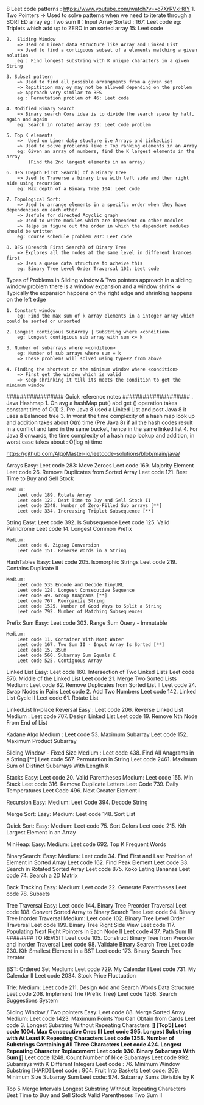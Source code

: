8 Leet code patterns : https://www.youtube.com/watch?v=xo7XrRVxH8Y
    1. Two Pointers 
        => Used to solve patterns when we need to iterate through a SORTED array
        eg: Two sum II : Input Array Sorted : 167: Leet code
        eg: Triplets which add up to ZERO in an sorted array 15: Leet code
    
    2.  Sliding Window
        => Used on Linear data structure like Array and Linked List
        => Used to find a contiguous subset of a elements matching a given solution
        eg : Find longest substring with K unique characters in a given String 
    
    3. Subset pattern
        => Used to find all possible arrangments from a given set
        => Repitition may oy may not be allowed depending on the problem
        => Approach very similar to BFS 
        eg : Permutation problem of 46: Leet code 
    
    4. Modified Binary Search
        => Binary search Core idea is to divide the search space by half, again and again
        eg: Search in rotated Array 33: Leet code problem
    
    5. Top K elements
        =>  Used on Liner data stucture i.e Arrays and LinkedList
        => Used to solve problenms like : Top ranking elements in an Array
        eg: Given an array of numbers, find the K largest elements in the array
            (Find the 2nd largest elements in an array)

    6. DFS (Depth First Search) of a Binary Tree
        => Used to Traverse a binary tree with left side and then right side using recursion
        eg: Max depth of a Binary Tree 104: Leet code
    
    7. Topological Sort:
        => Used to arrange elements in a specific order when they have dependencies on each other
        => Usefule for directed Acyclic graph
        => Used to write modules which are dependent on other modules
        => Helps in figure out the order in which the dependent modules should be written
        eg: Course schedule problem 207: Leet code
    
    8. BFS (Breadth First Search) of Binary Tree
        => Explores all the nodes at the same level in different brances first
        => Uses a queue data structure to acheive this
        eg: Binary Tree Level Order Traversal 102: Leet code
    

Types of Problems in Sliding window & Two pointers approach
    In a sliding window problem there is a window expansion and a window shrink
        => Typically the expansion happens on the right edge and shrinking happens on the left edge
    
    1. Constant window 
        eg: Find the max sum of k array elements in a integer array which could be sorted or unsorted

    2. Longest contigious SubArray | SubString where <condition>
        eg: Longest contigious sub array with sum <= k 
    
    3. Number of subarrays where <condition>
        eg: Number of sub arrays where sum = k
        => These problems will solved using type#2 from above 

    4. Finding the shortest or the minimum window where <condition>
        => First get the window which is valid
        => Keep shrinking it till its meets the condition to get the minimum window



#################   Quick reference notes ####################
. Java Hashmap 
    1. On avg a hashMap put() abd get () operation takes constant time of O(1)
    2. Pre Java 8 used a Linked List and post Java 8 it uses a Balanced tree
    3. In worst the time complexity of a hash map look up and addition takes about O(n) time (Pre Java 8)
       if all the hash codes result in a conflict and land in the same bucket, hence in the same linked list
    4. For Java 8 onwards, the time complexity of a hash map lookup and addition, in worst case takes about : O(log n) time 


https://github.com/AlgoMaster-io/leetcode-solutions/blob/main/java/

Arrays
    Easy: 
        Leet code 283: Move Zeroes 
        Leet code 169. Majority Element
        Leet code  26. Remove Duplicates from Sorted Array
        Leet code 121. Best Time to Buy and Sell Stock

    Medium:
        Leet code 189. Rotate Array
        Leet code 122. Best Time to Buy and Sell Stock II
        Leet code 2348. Number of Zero-Filled Sub arrays [**]
        Leet code 334. Increasing Triplet Subsequence [**]

String 
    Easy:
        Leet code 392. Is Subsequence
        Leet code 125. Valid Palindrome
        Leet code 14. Longest Common Prefix

    Medium:
        Leet code 6. Zigzag Conversion
        Leet code 151. Reverse Words in a String

HashTables
    Easy:
        Leet code 205. Isomorphic Strings
        Leet code 219. Contains Duplicate II

    Medium:
        Leet code 535 Encode and Decode TinyURL
        Leet code 128. Longest Consecutive Sequence
        Leet code 49. Group Anagrams [**]
        Leet code 767. Reorganize String
        Leet code 1525. Number of Good Ways to Split a String
        Leet code 792. Number of Matching Subsequences

Prefix Sum
    Easy:
        Leet code 303. Range Sum Query - Immutable
    
    Medium:
        Leet code 11. Container With Most Water
        Leet code 167. Two Sum II - Input Array Is Sorted [**]
        Leet code 15. 3Sum
        Leet code 560. Subarray Sum Equals K
        Leet code 525. Contiguous Array


Linked List
    Easy:
        Leet code 160. Intersection of Two Linked Lists
        Leet code 876. Middle of the Linked List
        Leet code 21. Merge Two Sorted Lists
    Medium:
        Leet code 82. Remove Duplicates from Sorted List II
        Leet code 24. Swap Nodes in Pairs
        Leet code 2. Add Two Numbers
        Leet code 142. Linked List Cycle II
        Leet code 61. Rotate List

LinkedList In-place Reversal
    Easy :
        Leet code 206. Reverse Linked List
    Medium :
        Leet code 707. Design Linked List
        Leet code 19. Remove Nth Node From End of List

Kadane Algo
    Medium :
        Leet code 53. Maximum Subarray
        Leet code 152. Maximum Product Subarray

Sliding Window - Fixed Size
    Medium :
        Leet code 438. Find All Anagrams in a String [**]
        Leet code 567. Permutation in String
        Leet code 2461. Maximum Sum of Distinct Subarrays With Length K

Stacks
    Easy:
        Leet code 20. Valid Parentheses
    Medium:
        Leet code 155. Min Stack
        Leet code 316. Remove Duplicate Letters
        Leet Code 739. Daily Temperatures
        Leet Code 496. Next Greater Element I

Recursion
    Easy:
    Medium:
        Leet Code 394. Decode String

Merge Sort:
    Easy:
    Medium:
        Leet code 148. Sort List

Quick Sort:
    Easy:
    Medium:
       Leet code 75. Sort Colors
       Leet code 215. Kth Largest Element in an Array

MinHeap:
    Easy:
    Medium: Leet code 692. Top K Frequent Words

BinarySearch:
    Easy:
    Medium:
        Leet code 34. Find First and Last Position of Element in Sorted Array
        Leet code 162. Find Peak Element
        Leet code 33. Search in Rotated Sorted Array
        Leet code 875. Koko Eating Bananas
        Leet code 74. Search a 2D Matrix


Back Tracking
    Easy:
    Medium:
        Leet code 22. Generate Parentheses
        Leet code 78. Subsets

Tree Traversal
    Easy:
        Leet code 144. Binary Tree Preorder Traversal
        Leet code 108. Convert Sorted Array to Binary Search Tree
        Leet code 94. Binary Tree Inorder Traversal
    Medium:
        Leet code 102. Binary Tree Level Order Traversal
        Leet code 199. Binary Tree Right Side View
        Leet code 117. Populating Next Right Pointers in Each Node II
        Leet code 437. Path Sum III ######## TO REVISIT
        Leet code 105. Construct Binary Tree from Preorder and Inorder Traversal
        Leet code 98. Validate Binary Search Tree
        Leet code 230. Kth Smallest Element in a BST
        Leet code 173. Binary Search Tree Iterator

BST: Ordered Set
    Medium:
        Leet code 729. My Calendar I
        Leet code 731. My Calendar II
        Leet code 2034. Stock Price Fluctuation

Trie:
    Medium:
        Leet code 211. Design Add and Search Words Data Structure
        Leet code 208. Implement Trie (Prefix Tree)
        Leet code 1268. Search Suggestions System

Sliding Window / Two pointers
    Easy:
        Leet code 88. Merge Sorted Array
    Medium:
        Leet code 1423. Maximum Points You Can Obtain from Cards
        Leet code 3. Longest Substring Without Repeating Characters [**] [Top5]
        Leet code 1004. Max Consecutive Ones III
        Leet code 395. Longest Substring with At Least K Repeating Characters
        Leet code 1358. Number of Substrings Containing All Three Characters
        Leet code 424. Longest Repeating Character Replacement
        Leet code 930. Binary Subarrays With Sum    [**]
        Leet code 1248. Count Number of Nice Subarrays
        Leet code 992. Subarrays with K Different Integers
        Leet code : 76. Minimum Window Substring [HARD]
        Leet code : 904. Fruit Into Baskets
        Leet code: 209. Minimum Size Subarray Sum
        Leet code: 974. Subarray Sums Divisible by K



Top 5
    Merge Intervals
    Longest Substring Without Repeating Characters
    Best Time to Buy and Sell Stock
    Valid Parentheses
    Two Sum II
